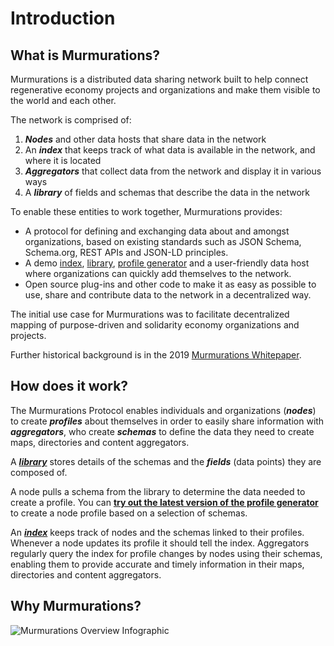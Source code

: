 # Introduction

## What is Murmurations?

Murmurations is a distributed data sharing network built to help connect regenerative economy projects and organizations and make them visible to the world and each other.

The network is comprised of:

1. _**Nodes**_ and other data hosts that share data in the network
2. An _**index**_ that keeps track of what data is available in the network, and where it is located
3. _**Aggregators**_ that collect data from the network and display it in various ways
4. A _**library**_ of fields and schemas that describe the data in the network

To enable these entities to work together, Murmurations provides:

- A protocol for defining and exchanging data about and amongst organizations, based on existing standards such as JSON Schema, Schema.org, REST APIs and JSON-LD principles.
- A demo [index](https://test-index.murmurations.network/v2/nodes), [library](https://test-library.murmurations.network/v1/schemas), [profile generator](https://mpgv2.murmurations.network/) and a user-friendly data host where organizations can quickly add themselves to the network.
- Open source plug-ins and other code to make it as easy as possible to use, share and contribute data to the network in a decentralized way.

The initial use case for Murmurations was to facilitate decentralized mapping of purpose-driven and solidarity economy organizations and projects.

Further historical background is in the 2019 [Murmurations Whitepaper](https://murmurations.network/wp-content/uploads/2019/09/murmurations-white-paper-v0.1.0.pdf).

## How does it work?

The Murmurations Protocol enables individuals and organizations (_**nodes**_) to create _**profiles**_ about themselves in order to easily share information with _**aggregators**_, who create _**schemas**_ to define the data they need to create maps, directories and content aggregators.

A [_**library**_](https://github.com/MurmurationsNetwork/MurmurationsLibrary) stores details of the schemas and the _**fields**_ (data points) they are composed of.

A node pulls a schema from the library to determine the data needed to create a profile. You can [**try out the latest version of the profile generator**](https://mpgv2.murmurations.network) to create a node profile based on a selection of schemas.

An [_**index**_](https://github.com/MurmurationsNetwork/MurmurationsServices) keeps track of nodes and the schemas linked to their profiles. Whenever a node updates its profile it should tell the index. Aggregators regularly query the index for profile changes by nodes using their schemas, enabling them to provide accurate and timely information in their maps, directories and content aggregators.

## Why Murmurations?

![Murmurations Overview Infographic](/murmurations_overview.png)
